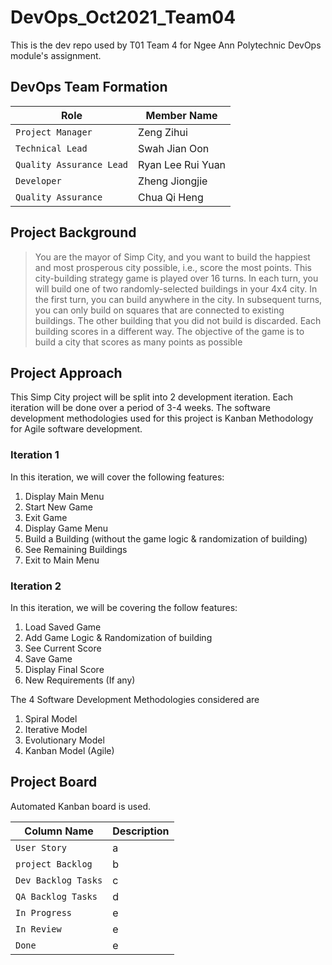 # DevOps_Oct2021_Team04
This is the dev repo used by T01 Team 4 for Ngee Ann Polytechnic DevOps module's assignment.

## DevOps Team Formation

| Role | Member Name |
| --- | --- |
| `Project Manager` | Zeng Zihui |
| `Technical Lead` | Swah Jian Oon |
| `Quality Assurance Lead` | Ryan Lee Rui Yuan |
| `Developer` | Zheng Jiongjie |
| `Quality Assurance` | Chua Qi Heng |


## Project Background
>You are the mayor of Simp City, and you want to build the happiest and most prosperous 
city possible, i.e., score the most points.
This city-building strategy game is played over 16 turns. In each turn, you will build one 
of two randomly-selected buildings in your 4x4 city. In the first turn, you can build 
anywhere in the city. In subsequent turns, you can only build on squares that are 
connected to existing buildings. The other building that you did not build is discarded.
Each building scores in a different way. The objective of the game is to build a city that 
scores as many points as possible

## Project Approach 
This Simp City project will be split into 2 development iteration. Each iteration will be done over a period of 3-4 weeks.
The software development methodologies used for this project is Kanban Methodology for Agile software development.

### Iteration 1
In this iteration, we will cover the following features:
1. Display Main Menu
2. Start New Game
3. Exit Game
4. Display Game Menu
5. Build a Building (without the game logic & randomization of building)
6. See Remaining Buildings
7. Exit to Main Menu

### Iteration 2
In this iteration, we will be covering the follow features:
1. Load Saved Game
2. Add Game Logic & Randomization of building
3. See Current Score
4. Save Game
5. Display Final Score
6. New Requirements (If any)

The 4 Software Development Methodologies considered are
1. Spiral Model
2. Iterative Model
3. Evolutionary Model
4. Kanban Model (Agile)

## Project Board 
Automated Kanban board is used.

| Column Name | Description |
| --- | --- |
| `User Story` | a |
| `project Backlog` |b |
| `Dev Backlog Tasks` | c |
| `QA Backlog Tasks` | d |
| `In Progress` | e |
| `In Review` | e |
| `Done` | e |
